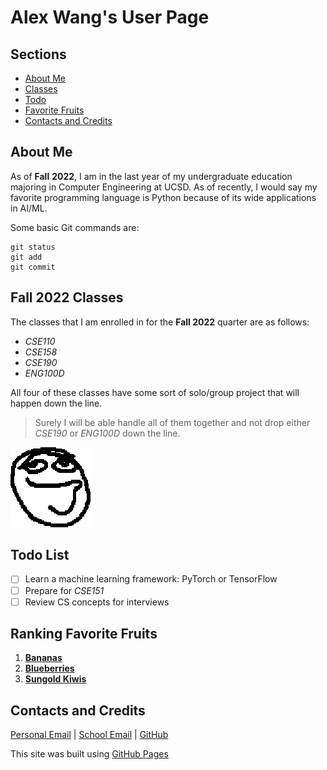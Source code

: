 # Alex Wang's User Page  

## **Sections**
- [About Me](#about-me)  
- [Classes](#fall-2022-classes)  
- [Todo](#todo-list)  
- [Favorite Fruits](#ranking-favorite-fruits)  
- [Contacts and Credits](#contacts-and-credits)  

## **About** **Me**
As of **Fall** **2022**, I am in the last year of my undergraduate education majoring in Computer Engineering at UCSD. As of recently, I would say my favorite programming language is Python because of its wide applications in AI/ML.

Some basic Git commands are:
```
git status
git add
git commit
```

## **Fall** **2022** **Classes**
The classes that I am enrolled in for the **Fall 2022** quarter are as follows:
- *CSE110*
- *CSE158*
- *CSE190*
- *ENG100D*

All four of these classes have some sort of solo/group project that will happen down the line.
> Surely I will be able handle all of them together and not drop either *CSE190* or *ENG100D* down the line.

![very clueless person](/pictures/Clueless.png)

## **Todo** **List**
- [ ] Learn a machine learning framework: PyTorch or TensorFlow
- [ ] Prepare for _CSE151_
- [ ] Review CS concepts for interviews

## **Ranking** **Favorite** **Fruits**
1. [**Bananas**](/pictures/Banana.jpg)
2. [**Blueberries**](/pictures/blueberry.png)
3. [**Sungold Kiwis**](/pictures/kiwi.png)

## **Contacts and Credits**  
[Personal Email](mailto:wangalex39@gmail.com) | [School Email](mailto:alw002@ucsd.edu) | [GitHub](https://github.com/alw002)

This site was built using [GitHub Pages](https://pages.github.com/)
